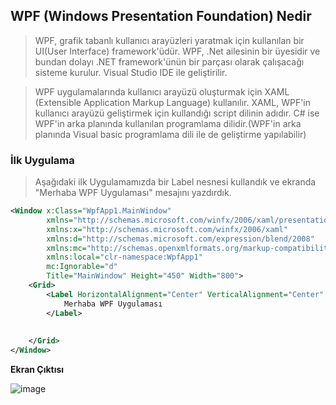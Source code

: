 ## WPF (Windows Presentation Foundation) Nedir ##
> WPF, grafik tabanlı kullanıcı arayüzleri yaratmak için kullanılan bir UI(User Interface) framework'üdür. WPF, .Net ailesinin bir üyesidir ve bundan dolayı  .NET framework'ünün bir parçası olarak çalışacağı sisteme kurulur. Visual Studio IDE ile geliştirilir.

> WPF uygulamalarında kullanıcı arayüzü oluşturmak için XAML (Extensible Application Markup Language) kullanılır. XAML, WPF'in kullanıcı arayüzü geliştirmek için kullandığı script dilinin adıdır. C# ise WPF'in arka planında kullanılan programlama dilidir.(WPF'in arka planında Visual basic programlama dili ile de geliştirme yapılabilir)

### İlk Uygulama ###
> Aşağıdaki ilk Uygulamamızda bir Label nesnesi kullandık ve ekranda "Merhaba WPF Uygulaması" mesajını yazdırdık.

```xml
<Window x:Class="WpfApp1.MainWindow"
        xmlns="http://schemas.microsoft.com/winfx/2006/xaml/presentation"
        xmlns:x="http://schemas.microsoft.com/winfx/2006/xaml"
        xmlns:d="http://schemas.microsoft.com/expression/blend/2008"
        xmlns:mc="http://schemas.openxmlformats.org/markup-compatibility/2006"
        xmlns:local="clr-namespace:WpfApp1"
        mc:Ignorable="d"
        Title="MainWindow" Height="450" Width="800">
    <Grid>
        <Label HorizontalAlignment="Center" VerticalAlignment="Center" FontSize="65">
            Merhaba WPF Uygulaması
        </Label>
        
       
    </Grid>
</Window>
```

**Ekran Çıktısı**

![image](https://user-images.githubusercontent.com/28144917/152687981-3f973733-4009-420e-a724-0a3d70dbcd7e.png)
